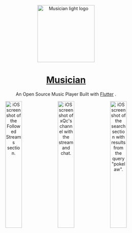 <p align="center">
  <a align="center" href="https://frostyapp.io">
    <img
      src="https://ik.imagekit.io/vun0le607a/Github/Musician/app_icons/splash_icon_white_Ldfg7FfO-.png?ik-sdk-version=javascript-1.4.3&updatedAt=1674728487749"
      width="180px"
      alt="Musician light logo "
    />
    <h1 align="center">Musician</h1>
  </a>
</p>

<p align="center">
  An Open Source Music Player Built with
  <a href="https://flutter.dev/">Flutter</a> .
</p>


<p align="center">
  <img
    title="Followed streams section"
    alt="iOS screenshot of the Followed Streams section."
    src="https://user-images.githubusercontent.com/54859075/185780262-a3ba5ecf-a710-4511-a583-94e0d0ce0156.png"
    width="32%"
  />
  <img
    title="Channel (video/chat) view"
    alt="iOS screenshot of xQc's channel with the stream and chat."
    src="https://user-images.githubusercontent.com/54859075/185780260-0f7f3247-2cb5-431d-8714-e88e9fcb72f5.png"
    width="32%"
  />
  <img
    title="Search section"
    alt='iOS screenshot of the search section with results from the query "pokelaw".'
    src="https://user-images.githubusercontent.com/54859075/185780261-4301f180-04dc-4328-8a4c-4f035a5ec796.png"
    width="32%"
  />
</p>

